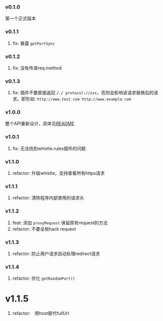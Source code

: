 ### v0.1.0
第一个正式版本

### v0.1.1
1. fix: 暴露 `getPortSync`

### v0.1.2
1. fix: 没有传递req.method

### v0.1.3
1. fix: 插件不要直接返回 `/./ protocol://xxx`，否则会影响该请求替换后的请求，即形如: `http://www.test.com http://www.example.com`

### v1.0.0
整个API重新设计，具体见[README](https://github.com/avwo/koa-whistle)

### v1.0.1
1. fix: 无法找到whistle.rules插件的问题

### v1.1.0
1. refactor: 升级whistle，支持查看所有https请求

### v1.1.1
1. refactor: 清除程序内部使用的请求头

### v1.1.2
1. feat: 添加 `proxyRequest` 保留原有request的方法
2. refactor: 不要全局hack request 

### v1.1.3
1. refactor: 防止用户请求自动处理redirect请求

### v1.1.4
1. refactor: 优化 `getRandomPort()` 

# v1.1.5
1. refactor:　用host替代fullUrl
